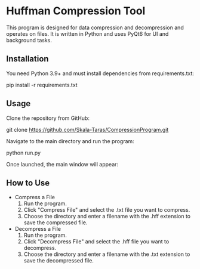 # Huffman Compression Tool
This program is designed for data compression and decompression and operates on files. It is written in Python and uses PyQt6 for UI and background tasks.

## Installation
You need Python 3.9+ and must install dependencies from requirements.txt:

pip install -r requirements.txt

## Usage
Clone the repository from GitHub:

git clone https://github.com/Skala-Taras/CompressionProgram.git

Navigate to the main directory and run the program:

python run.py

Once launched, the main window will appear:



## How to Use
   - Compress a File
      1. Run the program.
      2. Click "Compress File" and select the .txt file you want to compress.
      3. Choose the directory and enter a filename with the .hff extension to save the compressed file.
   - Decompress a File
      1. Run the program.
      2. Click "Decompress File" and select the .hff file you want to decompress.
      3. Choose the directory and enter a filename with the .txt extension to save the decompressed file.